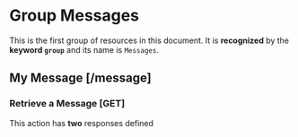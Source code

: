 # Group Messages
This is the first group of resources in this document. It is **recognized** by
the **keyword `group`** and its name is `Messages`.

## My Message [/message]

### Retrieve a Message [GET]
This action has **two** responses defined

